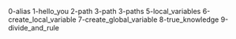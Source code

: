 0-alias
1-hello_you
2-path
3-path
3-paths
5-local_variables
6-create_local_variable
7-create_global_variable
8-true_knowledge
9-divide_and_rule
